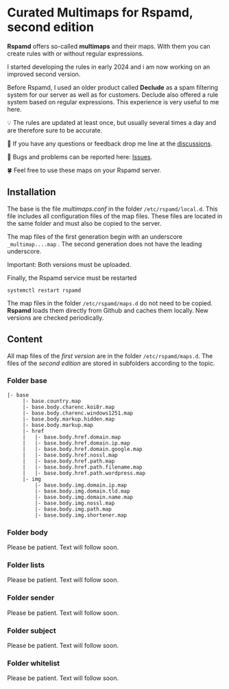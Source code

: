 # Curated Multimaps for Rspamd, second edition

**Rspamd** offers so-called **multimaps** and their maps. With them you can create rules with or without regular expressions.

I started developing the rules in early 2024 and i am now working on an improved second version.

Before Rspamd, I used an older product called **Declude** as a spam filtering system for our server as well as for customers. Declude also offered a rule system based on regular expressions. This experience is very useful to me here.

:bulb: The rules are updated at least once, but usually several times a day and are therefore sure to be accurate.

📢 If you have any questions or feedback drop me line at the [discussions](https://github.com/martinschaible/rspamd-rules/discussions).

🐛 Bugs and problems can be reported here: [Issues](https://github.com/martinschaible/rspamd-rules/issues).

🍀 Feel free to use these maps on your Rspamd server.

## Installation
The base is the file *multimaps.conf* in the folder `/etc/rspamd/local.d`. This file includes all configuration files of the map files. These files are located in the same folder and must also be copied to the server.

The map files of the first generation begin with an underscore `_multimap....map` . The second generation does not have the leading underscore.

Important: Both versions must be uploaded.

Finally, the Rspamd service must be restarted

```
systemctl restart rspamd
```

The map files in the folder `/etc/rspamd/maps.d` do not need to be copied. **Rspamd** loads them directly from Github and caches them locally. New versions are checked periodically.

## Content

All map files of the *first version* are in the folder `/etc/rspamd/maps.d`. The files of the *second edition* are stored in subfolders according to the topic.

### Folder base

```
|- base
     |- base.country.map
     |- base.body.charenc.koi8r.map
     |- base.body.charenc.windows1251.map
     |- base.body.markup.hidden.map
     |- base.body.markup.map
     |- href
     |   |- base.body.href.domain.map
     |   |- base.body.href.domain.ip.map
     |   |- base.body.href.domain.google.map
     |   |- base.body.href.nossl.map
     |   |- base.body.href.path.map
     |   |- base.body.href.path.filename.map
     |   |- base.body.href.path.wordpress.map
     |- img
         |- base.body.img.domain.ip.map
         |- base.body.img.domain.tld.map
         |- base.body.img.domain.name.map
         |- base.body.img.nossl.map
         |- base.body.img.path.map
         |- base.body.img.shortener.map
```

### Folder body
Please be patient. Text will follow soon.

### Folder lists
Please be patient. Text will follow soon.

### Folder sender
Please be patient. Text will follow soon.

### Folder subject
Please be patient. Text will follow soon.

### Folder whitelist
Please be patient. Text will follow soon.
